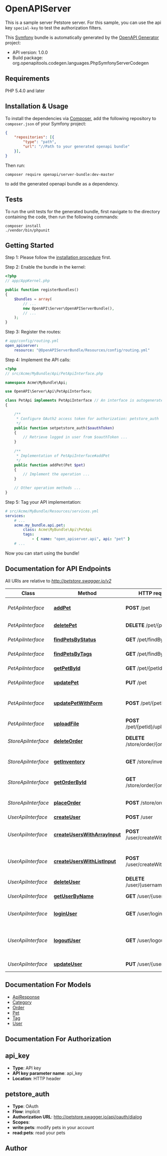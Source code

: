# OpenAPIServer
This is a sample server Petstore server. For this sample, you can use the api key `special-key` to test the authorization filters.

This [Symfony](https://symfony.com/) bundle is automatically generated by the [OpenAPI Generator](https://openapi-generator.tech) project:

- API version: 1.0.0
- Build package: org.openapitools.codegen.languages.PhpSymfonyServerCodegen

## Requirements

PHP 5.4.0 and later

## Installation & Usage

To install the dependencies via [Composer](http://getcomposer.org/), add the following repository to `composer.json` of your Symfony project:

```json
{
    "repositories": [{
        "type": "path",
        "url": "//Path to your generated openapi bundle"
    }],
}
```

Then run:

```
composer require openapi/server-bundle:dev-master
```

to add the generated openapi bundle as a dependency.

## Tests

To run the unit tests for the generated bundle, first navigate to the directory containing the code, then run the following commands:

```
composer install
./vendor/bin/phpunit
```


## Getting Started

Step 1: Please follow the [installation procedure](#installation--usage) first.

Step 2: Enable the bundle in the kernel:

```php
<?php
// app/AppKernel.php

public function registerBundles()
{
    $bundles = array(
        // ...
        new OpenAPI\Server\OpenAPIServerBundle(),
        // ...
    );
}
```

Step 3: Register the routes:

```yaml
# app/config/routing.yml
open_apiserver:
    resource: "@OpenAPIServerBundle/Resources/config/routing.yml"
```

Step 4: Implement the API calls:

```php
<?php
// src/Acme/MyBundle/Api/PetApiInterface.php

namespace Acme\MyBundle\Api;

use OpenAPI\Server\Api\PetApiInterface;

class PetApi implements PetApiInterface // An interface is autogenerated
{

    /**
     * Configure OAuth2 access token for authorization: petstore_auth
     */
    public function setpetstore_auth($oauthToken)
    {
        // Retrieve logged in user from $oauthToken ...
    }
    
    /**
     * Implementation of PetApiInterface#addPet
     */
    public function addPet(Pet $pet)
    {
        // Implement the operation ...
    }

    // Other operation methods ...
}
```

Step 5: Tag your API implementation:

```yaml
# src/Acme/MyBundle/Resources/services.yml
services:
    # ...
    acme.my_bundle.api.pet:
        class: Acme\MyBundle\Api\PetApi
        tags:
            - { name: "open_apiserver.api", api: "pet" }
    # ...
```

Now you can start using the bundle!


## Documentation for API Endpoints

All URIs are relative to *http://petstore.swagger.io/v2*

Class | Method | HTTP request | Description
------------ | ------------- | ------------- | -------------
*PetApiInterface* | [**addPet**](Resources\docs\Api/PetApiInterface.md#addpet) | **POST** /pet | Add a new pet to the store
*PetApiInterface* | [**deletePet**](Resources\docs\Api/PetApiInterface.md#deletepet) | **DELETE** /pet/{petId} | Deletes a pet
*PetApiInterface* | [**findPetsByStatus**](Resources\docs\Api/PetApiInterface.md#findpetsbystatus) | **GET** /pet/findByStatus | Finds Pets by status
*PetApiInterface* | [**findPetsByTags**](Resources\docs\Api/PetApiInterface.md#findpetsbytags) | **GET** /pet/findByTags | Finds Pets by tags
*PetApiInterface* | [**getPetById**](Resources\docs\Api/PetApiInterface.md#getpetbyid) | **GET** /pet/{petId} | Find pet by ID
*PetApiInterface* | [**updatePet**](Resources\docs\Api/PetApiInterface.md#updatepet) | **PUT** /pet | Update an existing pet
*PetApiInterface* | [**updatePetWithForm**](Resources\docs\Api/PetApiInterface.md#updatepetwithform) | **POST** /pet/{petId} | Updates a pet in the store with form data
*PetApiInterface* | [**uploadFile**](Resources\docs\Api/PetApiInterface.md#uploadfile) | **POST** /pet/{petId}/uploadImage | uploads an image
*StoreApiInterface* | [**deleteOrder**](Resources\docs\Api/StoreApiInterface.md#deleteorder) | **DELETE** /store/order/{orderId} | Delete purchase order by ID
*StoreApiInterface* | [**getInventory**](Resources\docs\Api/StoreApiInterface.md#getinventory) | **GET** /store/inventory | Returns pet inventories by status
*StoreApiInterface* | [**getOrderById**](Resources\docs\Api/StoreApiInterface.md#getorderbyid) | **GET** /store/order/{orderId} | Find purchase order by ID
*StoreApiInterface* | [**placeOrder**](Resources\docs\Api/StoreApiInterface.md#placeorder) | **POST** /store/order | Place an order for a pet
*UserApiInterface* | [**createUser**](Resources\docs\Api/UserApiInterface.md#createuser) | **POST** /user | Create user
*UserApiInterface* | [**createUsersWithArrayInput**](Resources\docs\Api/UserApiInterface.md#createuserswitharrayinput) | **POST** /user/createWithArray | Creates list of users with given input array
*UserApiInterface* | [**createUsersWithListInput**](Resources\docs\Api/UserApiInterface.md#createuserswithlistinput) | **POST** /user/createWithList | Creates list of users with given input array
*UserApiInterface* | [**deleteUser**](Resources\docs\Api/UserApiInterface.md#deleteuser) | **DELETE** /user/{username} | Delete user
*UserApiInterface* | [**getUserByName**](Resources\docs\Api/UserApiInterface.md#getuserbyname) | **GET** /user/{username} | Get user by user name
*UserApiInterface* | [**loginUser**](Resources\docs\Api/UserApiInterface.md#loginuser) | **GET** /user/login | Logs user into the system
*UserApiInterface* | [**logoutUser**](Resources\docs\Api/UserApiInterface.md#logoutuser) | **GET** /user/logout | Logs out current logged in user session
*UserApiInterface* | [**updateUser**](Resources\docs\Api/UserApiInterface.md#updateuser) | **PUT** /user/{username} | Updated user


## Documentation For Models

 - [ApiResponse](Resources\docs\Model/ApiResponse.md)
 - [Category](Resources\docs\Model/Category.md)
 - [Order](Resources\docs\Model/Order.md)
 - [Pet](Resources\docs\Model/Pet.md)
 - [Tag](Resources\docs\Model/Tag.md)
 - [User](Resources\docs\Model/User.md)


## Documentation For Authorization


## api_key

- **Type**: API key
- **API key parameter name**: api_key
- **Location**: HTTP header

## petstore_auth

- **Type**: OAuth
- **Flow**: implicit
- **Authorization URL**: http://petstore.swagger.io/api/oauth/dialog
- **Scopes**: 
 - **write:pets**: modify pets in your account
 - **read:pets**: read your pets


## Author




